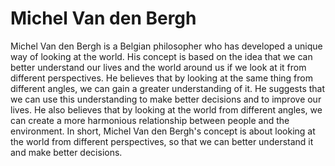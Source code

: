 # Michel Van den Bergh

Michel Van den Bergh is a Belgian philosopher who has developed a unique way of looking at the world. His concept is based on the idea that we can better understand our lives and the world around us if we look at it from different perspectives. He believes that by looking at the same thing from different angles, we can gain a greater understanding of it. He suggests that we can use this understanding to make better decisions and to improve our lives. He also believes that by looking at the world from different angles, we can create a more harmonious relationship between people and the environment. In short, Michel Van den Bergh's concept is about looking at the world from different perspectives, so that we can better understand it and make better decisions.
